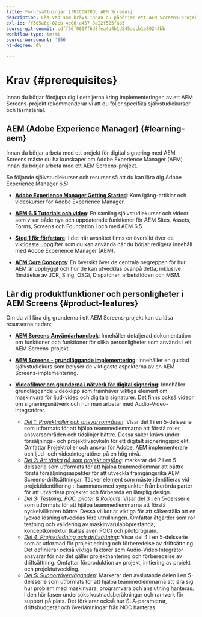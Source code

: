 ```yaml
---
title: Förutsättningar [!UICONTROL AEM Screens]
description: Läs vad som krävs innan du påbörjar ett AEM Screens-projekt.
exl-id: ff305a6c-02cb-4c06-a457-9a22f525fab5
source-git-commit: cdff56f0807f6d5fea4a4b1d545aecb1e80245bb
workflow-type: tm+mt
source-wordcount: '556'
ht-degree: 0%

---
```


# Krav {#prerequisites}

Innan du börjar fördjupa dig i detaljerna kring implementeringen av ett AEM Screens-projekt rekommenderar vi att du följer specifika självstudiekurser och läsmaterial.

## AEM (Adobe Experience Manager) {#learning-aem}

Innan du börjar arbeta med ett projekt för digital signering med AEM Screens måste du ha kunskaper om Adobe Experience Manager (AEM) innan du börjar arbeta med ett AEM Screens-projekt.

Se följande självstudiekurser och resurser så att du kan lära dig Adobe Experience Manager 6.5:

* **[Adobe Experience Manager Getting Started](https://experienceleague.adobe.com/en/docs/experience-manager-cloud-service/content/overview/introduction)**: Kom igång-artiklar och videokurser för Adobe Experience Manager.

* **[AEM 6.5 Tutorials och video](https://experienceleague.adobe.com/en/docs/experience-manager-tutorials)**: En samling självstudiekurser och videor som visar både nya och uppdaterade funktioner för AEM Sites, Assets, Forms, Screens och Foundation i och med AEM 6.5.

* **[Steg 1 för författare](https://experienceleague.adobe.com/en/docs/experience-manager-65/content/sites/authoring/essentials/first-steps)**: I det här avsnittet finns en översikt över de viktigaste uppgifter som du kan använda när du börjar redigera innehåll med Adobe Experience Manager (AEM).

* **[AEM Core Concepts](https://experienceleague.adobe.com/en/docs/experience-manager-65/content/implementing/developing/introduction/the-basics)**: En översikt över de centrala begreppen för hur AEM är uppbyggt och hur de kan utvecklas ovanpå detta, inklusive förståelse av JCR, Sling, OSGi, Dispatcher, arbetsflöden och MSM.

## Lär dig produktfunktioner och personligheter i AEM Screens {#product-features}

Om du vill lära dig grunderna i ett AEM Screens-projekt kan du läsa resurserna nedan:

* **[AEM Screens Användarhandbok](https://experienceleague.adobe.com/en/docs/experience-manager-screens/user-guide/aem-screens-introduction)**: Innehåller detaljerad dokumentation om funktioner och funktioner för olika personligheter som används i ett AEM Screens-projekt.

* **[AEM Screens - grundläggande implementering](https://experienceleague.adobe.com/?launch=AEM-7a#recommended/solutions/experience-manager)**: Innehåller en guidad självstudiekurs som belyser de viktigaste aspekterna av en AEM Screens-implementering.

* **[Videofilmer om grunderna i nätverk för digital signering](https://experienceleague.adobe.com/en/docs/experience-manager-screens/user-guide/aem-screens-introduction)**: Innehåller grundläggande videoklipp som framhäver viktiga element om maskinvara för ljud-video och digitala signaturer. Det finns också videor om signeringsnätverk och hur man arbetar med Audio-Video-integratörer.
   * *[Del 1: Projektroller och ansvarsområden](https://experienceleague.adobe.com/en/docs/experience-manager-screens/user-guide/digital-signage-network/project-roles-responsibilities)*: Visar del 1 i en 5-delsserie som utformats för att hjälpa teammedlemmarna att förstå roller, ansvarsområden och tidslinjer bättre. Dessa saker krävs under försäljnings- och projektlivscykeln för ett digitalt signeringsprojekt. Omfattar Projektroller och ansvar för Adobe, AEM implementerare och ljud- och videointegratörer på en hög nivå.
   * *[Del 2: Att tänka på som projekt omfång](https://experienceleague.adobe.com/en/docs/experience-manager-screens/user-guide/digital-signage-network/project-considerations)*: markerar del 2 i en 5-delsserie som utformats för att hjälpa teammedlemmar att bättre förstå försäljningsaspekter för att utveckla framgångsrika AEM Screens-driftsättningar. Täcker element som måste identifieras vid projektidentifiering tillsammans med synpunkter från berörda parter för att utvärdera projektet och förbereda en lämplig design.
   * *[Del 3: Testning, POC, piloter &amp; Rollouts](https://experienceleague.adobe.com/en/docs/experience-manager-screens/user-guide/digital-signage-network/testing-pocs-pilots-rollouts)*: Visar del 3 i en 5-delsserie som utformats för att hjälpa teammedlemmarna att förstå nyckelvillkoren bättre. Dessa villkor är viktiga för att säkerställa att en lyckad lösning utvecklas före utrullningen. Omfattar åtgärder som rör testning och validering av maskinvarulabbprestanda, konceptkorrektur (kallas även POC) och pilotprogram.
   * *[Del 4: Projektledning och driftsättning](https://experienceleague.adobe.com/en/docs/experience-manager-screens/user-guide/digital-signage-network/project-management-and-deployment)*: Visar del 4 i en 5-delsserie som är utformad för projektledning och förberedelse av driftsättning. Det definierar också viktiga faktorer som Audio-Video Integrator ansvarar för när det gäller projekthantering och förberedelse av driftsättning. Omfattar förproduktion av projekt, initiering av projekt och projektutveckling.
   * *[Del 5: Supportöverväganden](https://experienceleague.adobe.com/en/docs/experience-manager-screens/user-guide/digital-signage-network/support-considerations)*: Markerar den avslutande delen i en 5-delsserie som utformats för att hjälpa teammedlemmarna att lära sig hur problem med maskinvara, programvara och anslutning hanteras. I den här fasen undersöks kostnadsberäkningar och ramverk för support på plats. Det förklarar också hur SLA-parametrar, driftsbudgetar och överlämningar från NOC hanteras.
